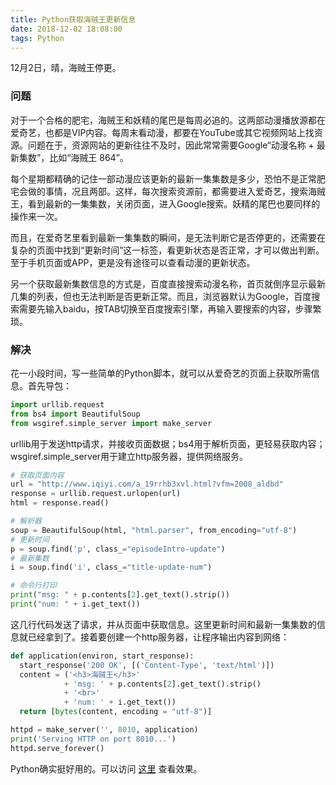 ```yaml
---
title: Python获取海贼王更新信息
date: 2018-12-02 18:08:00
tags: Python
---
```


12月2日，晴，海贼王停更。

### 问题

对于一个合格的肥宅，海贼王和妖精的尾巴是每周必追的。这两部动漫播放源都在爱奇艺，也都是VIP内容。每周末看动漫，都要在YouTube或其它视频网站上找资源。问题在于，资源网站的更新往往不及时，因此常常需要Google“动漫名称 + 最新集数”，比如“海贼王 864”。

每个星期都精确的记住一部动漫应该更新的最新一集集数是多少，恐怕不是正常肥宅会做的事情，况且两部。这样，每次搜索资源前，都需要进入爱奇艺，搜索海贼王，看到最新的一集集数，关闭页面，进入Google搜索。妖精的尾巴也要同样的操作来一次。

而且，在爱奇艺里看到最新一集集数的瞬间，是无法判断它是否停更的，还需要在复杂的页面中找到“更新时间”这一标签，看更新状态是否正常，才可以做出判断。至于手机页面或APP，更是没有途径可以查看动漫的更新状态。

另一个获取最新集数信息的方式是，百度直接搜索动漫名称，首页就倒序显示最新几集的列表，但也无法判断是否更新正常。而且，浏览器默认为Google，百度搜索需要先输入baidu，按TAB切换至百度搜索引擎，再输入要搜索的内容，步骤繁琐。

### 解决

花一小段时间，写一些简单的Python脚本，就可以从爱奇艺的页面上获取所需信息。首先导包：

```python
import urllib.request
from bs4 import BeautifulSoup
from wsgiref.simple_server import make_server
```

urllib用于发送http请求，并接收页面数据；bs4用于解析页面，更轻易获取内容；wsgiref.simple_server用于建立http服务器，提供网络服务。

```python
# 获取页面内容
url = "http://www.iqiyi.com/a_19rrhb3xvl.html?vfm=2008_aldbd"
response = urllib.request.urlopen(url)
html = response.read()

# 解析器
soup = BeautifulSoup(html, "html.parser", from_encoding="utf-8")
# 更新时间
p = soup.find('p', class_="episodeIntro-update")
# 最新集数
i = soup.find('i', class_="title-update-num")

# 命令行打印
print("msg: " + p.contents[2].get_text().strip())
print("num: " + i.get_text())
```

这几行代码发送了请求，并从页面中获取信息。这里更新时间和最新一集集数的信息就已经拿到了。接着要创建一个http服务器，让程序输出内容到网络：

```python
def application(environ, start_response):
  start_response('200 OK', [('Content-Type', 'text/html')])
  content = ('<h3>海贼王</h3>'
            + 'msg: ' + p.contents[2].get_text().strip() 
            + '<br>'
            + 'num: ' + i.get_text())
  return [bytes(content, encoding = "utf-8")]

httpd = make_server('', 8010, application) 
print('Serving HTTP on port 8010...')
httpd.serve_forever()
```

Python确实挺好用的。可以访问 [这里](http://oldblog.smallyu.net:8010) 查看效果。
